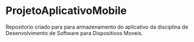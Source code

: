 ProjetoAplicativoMobile
=======================

Repositorio criado para para armazenamento do aplicativo da disciplina de Desenvolvimento de Software para Dispositivos Moveis.
